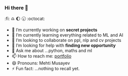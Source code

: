 ### Hi there 👋
:fi: :libra: :moon: :clock730: :octocat:
- 🔭 I’m currently working on **secret projects**
- 🌱 I’m currently learning everything related to ML and AI
- 👯 I’m looking to collaborate on ppl, nlp and cv projects
- 🤔 I’m looking for help with **finding new opportunity**
- 💬 Ask me about ...python, maths and ml
- 📫 How to reach me: [portfolio](https://musayev.me)
- 😄 Pronouns: Mehti Musayev
- ⚡ Fun fact: ...nothing to recall yet.

